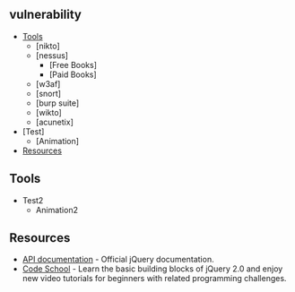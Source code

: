 ## vulnerability

* [Tools](#Tools)
    * [nikto]
    * [nessus]
        * [Free Books]
        * [Paid Books]
    * [w3af]
    * [snort]
    * [burp suite]
    * [wikto]
    * [acunetix]
* [Test]
    * [Animation]
* [Resources](#resources)



## Tools
	
* Test2
    * Animation2


## Resources

* [API documentation](http://api.jquery.com/) - Official jQuery documentation.
* [Code School](https://www.codeschool.com/courses/try-jquery) - Learn the basic building blocks of jQuery 2.0 and enjoy new video tutorials for beginners with related programming challenges.
